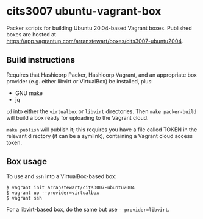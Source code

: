 # cits3007 ubuntu-vagrant-box

Packer scripts for building Ubuntu 20.04-based Vagrant boxes.
Published boxes are hosted at
<https://app.vagrantup.com/arranstewart/boxes/cits3007-ubuntu2004>.

## Build instructions

Requires that Hashicorp Packer, Hashicorp Vagrant, and an appropriate box provider
(e.g.  either libvirt or VirtualBox) be installed, plus:

- GNU make
- jq

`cd` into either the `virtualbox` or `libvirt` directories.
Then `make packer-build` will build a box ready for uploading to the Vagrant
cloud.

`make publish` will publish it; this requires you have a file called TOKEN
in the relevant directory (it can be a symlink), containing a Vagrant cloud
access token.

## Box usage

To use and `ssh` into a VirtualBox-based box:

```
$ vagrant init arranstewart/cits3007-ubuntu2004
$ vagrant up --provider=virtualbox
$ vagrant ssh
```

For a libvirt-based box, do the same but use `--provider=libvirt`.


